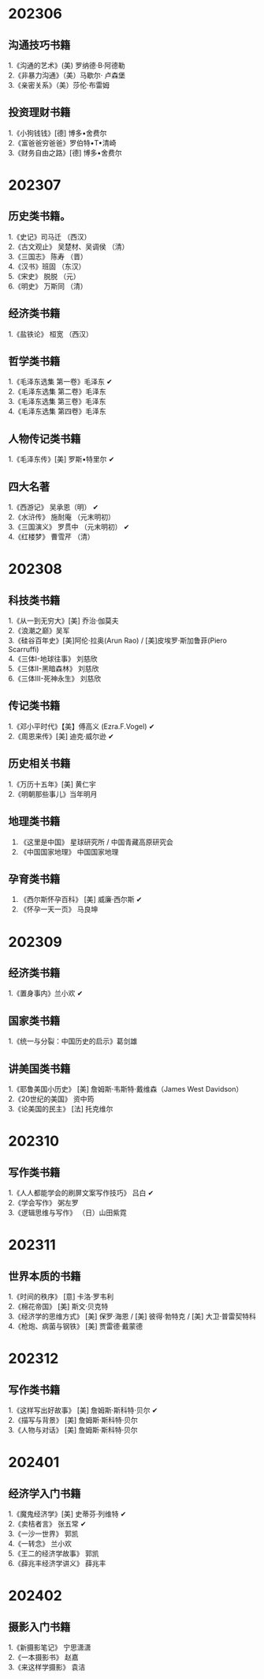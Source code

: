 # 202306
## 沟通技巧书籍
1.《沟通的艺术》(美) 罗纳德·B·阿德勒  
2.《非暴力沟通》（美）马歇尔· 卢森堡  
3.《亲密关系》（美）莎伦·布雷姆  
## 投资理财书籍
1.《小狗钱钱》[德] 博多•舍费尔  
2.《富爸爸穷爸爸》罗伯特•T•清崎  
3.《财务自由之路》[德] 博多•舍费尔  

# 202307
## 历史类书籍。  
1.《史记》司马迁 （西汉）  
2.《古文观止》 吴楚材、吴调侯 （清）  
3.《三国志》 陈寿 （晋）  
4.《汉书》班固 （东汉）  
5.《宋史》 脱脱 （元）  
6.《明史》 万斯同 （清）
## 经济类书籍
1.《盐铁论》 桓宽 （西汉）
## 哲学类书籍
1.《毛泽东选集 第一卷》毛泽东 ✔  
2.《毛泽东选集 第二卷》毛泽东  
3.《毛泽东选集 第三卷》毛泽东  
4.《毛泽东选集 第四卷》毛泽东
## 人物传记类书籍
1.《毛泽东传》[美] 罗斯•特里尔 ✔
## 四大名著
1.《西游记》 吴承恩（明）  ✔  
2.《水浒传》 施耐庵 （元末明初）  
3.《三国演义》 罗贯中 （元末明初） ✔  
4.《红楼梦》 曹雪芹 （清）
# 202308
## 科技类书籍
1.《从一到无穷大》[美] 乔治·伽莫夫  
2.《浪潮之巅》吴军  
3.《硅谷百年史》[美]阿伦·拉奥(Arun Rao) / [美]皮埃罗·斯加鲁菲(Piero Scarruffi)  
4.《三体I-地球往事》 刘慈欣  
5.《三体II-黑暗森林》 刘慈欣  
6.《三体III-死神永生》 刘慈欣  
## 传记类书籍
1.《邓小平时代》【美】傅高义 (Ezra.F.Vogel)  ✔  
2.《周恩来传》[美] 迪克·威尔逊 ✔
## 历史相关书籍
1.《万历十五年》[美] 黄仁宇  
2.《明朝那些事儿》当年明月
## 地理类书籍
1. 《这里是中国》 星球研究所 / 中国青藏高原研究会
2. 《中国国家地理》 中国国家地理
## 孕育类书籍
1. 《西尔斯怀孕百科》 [美] 威廉·西尔斯  ✔  
2. 《怀孕一天一页》 马良坤
# 202309
## 经济类书籍
1.《置身事内》兰小欢  ✔
## 国家类书籍
1.《统一与分裂：中国历史的启示》葛剑雄
## 讲美国类书籍
1.《耶鲁美国小历史》 [美] 詹姆斯·韦斯特·戴维森（James West Davidson）  
2.《20世纪的美国》  资中筠  
3.《论美国的民主》  [法] 托克维尔  
# 202310
## 写作类书籍
1.《人人都能学会的刷屏文案写作技巧》 吕白  ✔  
2.《学会写作》 粥左罗  
3.《逻辑思维与写作》  （日）山田紫霓
# 202311
## 世界本质的书籍
1.《时间的秩序》  [意] 卡洛·罗韦利  
2.《棉花帝国》 [美] 斯文·贝克特  
3.《经济学的思维方式》  [美] 保罗·海恩 / [美] 彼得·勃特克 / [美] 大卫·普雷契特科  
4.《枪炮、病菌与钢铁》  [美] 贾雷德·戴蒙德  
# 202312
## 写作类书籍
1.《这样写出好故事》 [美] 詹姆斯·斯科特·贝尔  ✔  
2.《描写与背景》  [美] 詹姆斯·斯科特·贝尔   
3.《人物与对话》   [美] 詹姆斯·斯科特·贝尔  
# 202401
## 经济学入门书籍
1.《魔鬼经济学》[美] 史蒂芬·列维特  ✔  
2.《卖桔者言》 张五常  ✔  
3.《一沙一世界》 郭凯  
4.《一转念》 兰小欢  
5.《王二的经济学故事》 郭凯  
6.《薛兆丰经济学讲义》 薛兆丰  
# 202402
## 摄影入门书籍
1.《新摄影笔记》 宁思潇潇  
2.《一本摄影书》 赵嘉  
3.《来这样学摄影》 袁洁  